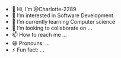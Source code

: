 - 👋 Hi, I’m @Charlotte-2289
- 👀 I’m interested in Software Development
- 🌱 I’m currently learning Computer science
- 💞️ I’m looking to collaborate on ...
- 📫 How to reach me ...
- 😄 Pronouns: ...
- ⚡ Fun fact: ...

<!---
Charlotte-2289/Charlotte-2289 is a ✨ special ✨ repository because its `README.md` (this file) appears on your GitHub profile.
You can click the Preview link to take a look at your changes.
--->

